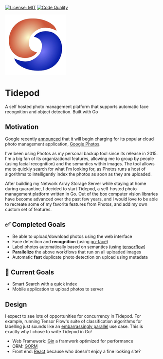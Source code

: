 [![License: MIT](https://img.shields.io/badge/License-MIT-yellow.svg)](https://opensource.org/licenses/MIT)
[![Code Quality](https://goreportcard.com/badge/github.com/anish-krishnan/tidepod)][goreport]

<img src="favicon.png" alt="favicon" width="200"/>

# Tidepod
A self hosted photo management platform that supports automatic face recognition and object detection. Built with Go


## Motivation
Google recently [announced](https://blog.google/products/photos/storage-changes) that it will begin charging for its popular cloud photo management application, [Google Photos](https://www.google.com/photos/about/).

I've been using Photos as my personal backup tool since its release in 2015. I'm a big fan of its organizational features, allowing me to group by people (using facial recognition) and the semantics within images. The tool allows me to quickly search for what I'm looking for, as Photos runs a host of algorithms to intelligently index the photos as soon as they are uploaded.

After building my Network Array Storage Server while staying at home during quarantine, I decided to start Tidepod, a self-hosted photo management platform written in Go. Out of the box computer vision libraries have become advanced over the past few years, and I would love to be able to recreate some of my favorite features from Photos, and add my own custom set of features. 



## :white_check_mark: Completed Goals
- Be able to upload/download photos using the web interface
- Face detection and **recognition** (using [go-face](https://github.com/Kagami/go-face))
- Label photos automatically based on semantics (using [tensorflow](https://www.tensorflow.org/))
- **Parallelize** the above workflows that run on all uploaded images
- Automatic **fast** duplicate photo detection on upload using metadata

## :steam_locomotive: Current Goals
- Smart Search with a quick index
- Mobile application to upload photos to server


## Design
I expect to see lots of opportunities for concurrency in Tidepod. For example, running Tensor Flow's suite of classification algorithms for labelling just sounds like an [embarrassingly parallel](https://en.wikipedia.org/wiki/Embarrassingly_parallel) use case. This is exactly why I chose to write Tidepod in Go!

- Web Framework: [Gin](https://github.com/gin-gonic/gin) a framwork optimized for performance
- ORM: [GORM](https://gorm.io/index.html)
- Front end: [React](https://reactjs.org/) because who doesn't enjoy a fine looking site?

[goreport]: https://goreportcard.com/report/github.com/anish-krishnan/tidepod
